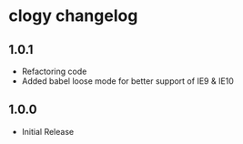 # clogy changelog

## 1.0.1

- Refactoring code
- Added babel loose mode for better support of IE9 & IE10

## 1.0.0

- Initial Release
